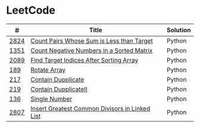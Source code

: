 # LeetCode

| ＃ | Title | Solution |
| --- | --- | --- |
| [2824](https://leetcode.com/problems/count-pairs-whose-sum-is-less-than-target/description/) | [Count Pairs Whose Sum is Less than Target](https://leetcode.com/problems/count-pairs-whose-sum-is-less-than-target/description/) | Python |
| [1351](https://leetcode.com/problems/count-negative-numbers-in-a-sorted-matrix/) | [ Count Negative Numbers in a Sorted Matrix](https://leetcode.com/problems/count-negative-numbers-in-a-sorted-matrix/) | Python |
| [2089](https://leetcode.com/problems/find-target-indices-after-sorting-array/solutions/5078996/python-simple-solution/) | [ Find Target Indices After Sorting Array](https://leetcode.com/problems/find-target-indices-after-sorting-array/solutions/5078996/python-simple-solution/) | Python |
| [189](https://leetcode.com/problems/rotate-array/solutions/5091414/python-solution/) | [ Rotate Array ](https://leetcode.com/problems/rotate-array/solutions/5091414/python-solution/) | Python |
| [217](https://leetcode.com/problems/contains-duplicate/solutions/5093546/python-one-line-solution/) | [ Contain Dupplicate ](https://leetcode.com/problems/contains-duplicate/solutions/5093546/python-one-line-solution/) | Python |
| [219](https://leetcode.com/problems/contains-duplicate-ii/solutions/5093567/python-hash-table-solution/) | [ Contain DupplicateⅡ ](https://leetcode.com/problems/contains-duplicate-ii/solutions/5093567/python-hash-table-solution/) | Python |
| [136](https://leetcode.com/problems/single-number/solutions/5105474/python-simple-solution/) | [ Single Number ](https://leetcode.com/problems/single-number/solutions/5105474/python-simple-solution/) | Python |
| [2807](https://leetcode.com/problems/insert-greatest-common-divisors-in-linked-list/solutions/5105583/python-solution/) | [ Insert Greatest Common Divisors in Linked List ](https://leetcode.com/problems/insert-greatest-common-divisors-in-linked-list/solutions/5105583/python-solution/) | Python |
